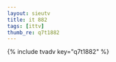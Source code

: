 ```yaml
--- 
layout: sieutv
title: it 882
tags: [ittv]
thumb_re: q7t1882
---
```

{% include tvadv key="q7t1882" %} 
